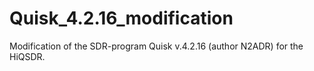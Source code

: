 # Quisk_4.2.16_modification
Modification of the SDR-program Quisk v.4.2.16 (author N2ADR) for the HiQSDR.
